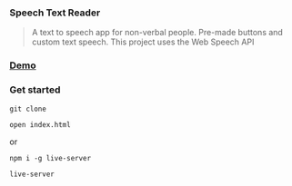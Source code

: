 ### Speech Text Reader

> A text to speech app for non-verbal people. Pre-made buttons and custom text speech. This project uses the Web Speech API

### [Demo](http://text-speech-reader.surge.sh)

### Get started

```shell script
git clone
```
```shell script
open index.html
```
or
```shell script
npm i -g live-server
```
```shell script
live-server
```
